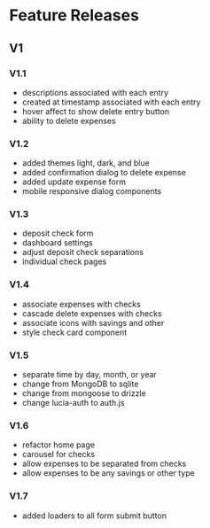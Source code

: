 # Feature Releases

## V1

### V1.1

- descriptions associated with each entry
- created at timestamp associated with each entry
- hover affect to show delete entry button
- ability to delete expenses

### V1.2

- added themes light, dark, and blue
- added confirmation dialog to delete expense
- added update expense form
- mobile responsive dialog components

### V1.3

- deposit check form
- dashboard settings
- adjust deposit check separations
- individual check pages

### V1.4

- associate expenses with checks
- cascade delete expenses with checks
- associate icons with savings and other
- style check card component

### V1.5

- separate time by day, month, or year
- change from MongoDB to sqlite
- change from mongoose to drizzle
- change lucia-auth to auth.js

### V1.6

- refactor home page
- carousel for checks
- allow expenses to be separated from checks
- allow expenses to be any savings or other type

### V1.7

- added loaders to all form submit button
